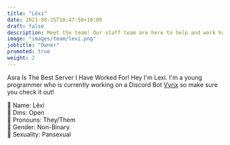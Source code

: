 ```yaml
---
title: "Lêxi"
date: 2021-08-25T10:47:58+10:00
draft: false
description: Meet the team! Our staff team are here to help and work hard to make sure your experience in Asra is as amazing as possible.
image: "images/team/lexi.png"
jobtitle: "Owner"
promoted: true
weight: 2
---
```


Asra Is The Best Server I Have Worked For!
Hey I'm Lexi. 
I'm a young programmer who is currently working on a Discord Bot [Vyrix](https://asraparadise.github.io/partners) so make sure you check it out!

🔶 Name: Lêxi<br>
🔶 Dms: Open<br>
🔷 Pronouns: They/Them<br>
🔷 Gender: Non-Binary<br>
🔷 Sexuality: Pansexual